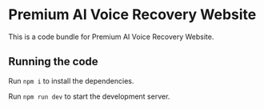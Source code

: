 
  # Premium AI Voice Recovery Website

  This is a code bundle for Premium AI Voice Recovery Website. 

  ## Running the code

  Run `npm i` to install the dependencies.

  Run `npm run dev` to start the development server.
  
